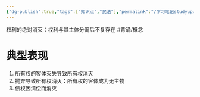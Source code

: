 ```yaml
---
{"dg-publish":true,"tags":["知识点","民法"],"permalink":"/学习笔记studyup/知识点cheese/权利的绝对消灭/","dgPassFrontmatter":true,"created":"2024-07-14T11:54:52.182+08:00","updated":"2024-10-27T19:58:59.419+08:00"}
---
```


权利的绝对消灭：权利与其主体分离后不复存在 #背诵/概念 
# 典型表现 
1. 所有权的客体灭失导致所有权消灭
2. 抛弃导致所有权消灭：所有权的客体成为无主物
3. 债权因清偿而消灭
